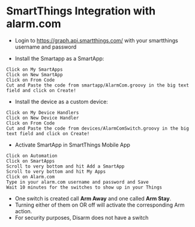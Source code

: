 # SmartThings Integration with alarm.com


* Login to https://graph.api.smartthings.com/ with your smartthings username and password

* Install the Smartapp as a SmartApp:
```
Click on My SmartApps
Click on New SmartApp
Click on From Code
Cut and Paste the code from smartapp/AlarmCom.groovy in the big text field and click on Create!
```

* Install the device as a custom device:
```
Click on My Device Handlers
Click on New Device Handler
Click on From Code
Cut and Paste the code from devices/AlarmComSwitch.groovy in the big text field and click on Create!
```

 * Activate SmartApp in SmartThings Mobile App
```
Click on Automation
Click on SmartApps
Scroll to very bottom and hit Add a SmartApp
Scroll to very bottom and hit My Apps
Click on Alarm.com
Type in your alarm.com username and password and Save
Wait 10 minutes for the switches to show up in your Things
```

* One switch is created call **Arm Away** and one called **Arm Stay**.
* Turning either of them on OR off will activate the corresponding Arm action.
* For security purposes, Disarm does not have a switch